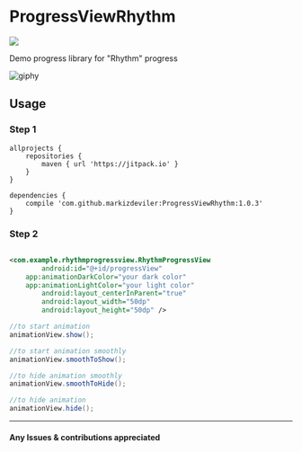 # ProgressViewRhythm
[![](https://jitpack.io/v/markizdeviler/ProgressViewRhythm.svg)](https://jitpack.io/#markizdeviler/ProgressViewRhythm)

 Demo progress library for "Rhythm" progress
	
![giphy](https://user-images.githubusercontent.com/22816503/37585433-dff58d62-2b7a-11e8-9c3e-f8d2e94bbce2.gif)


## Usage	

### Step 1 
```android
allprojects {
	repositories {
		maven { url 'https://jitpack.io' }
	}
}

dependencies {
	compile 'com.github.markizdeviler:ProgressViewRhythm:1.0.3'
}
``` 

### Step 2
``` xml

<com.example.rhythmprogressview.RhythmProgressView
        android:id="@+id/progressView"
	app:animationDarkColor="your dark color"
	app:animationLightColor="your light color"
        android:layout_centerInParent="true"
        android:layout_width="50dp"
        android:layout_height="50dp" />
```


``` java
//to start animation
animationView.show();

//to start animation smoothly
animationView.smoothToShow();

//to hide animation smoothly
animationView.smoothToHide();

//to hide animation
animationView.hide();

```

--------
#### Any Issues & contributions appreciated
